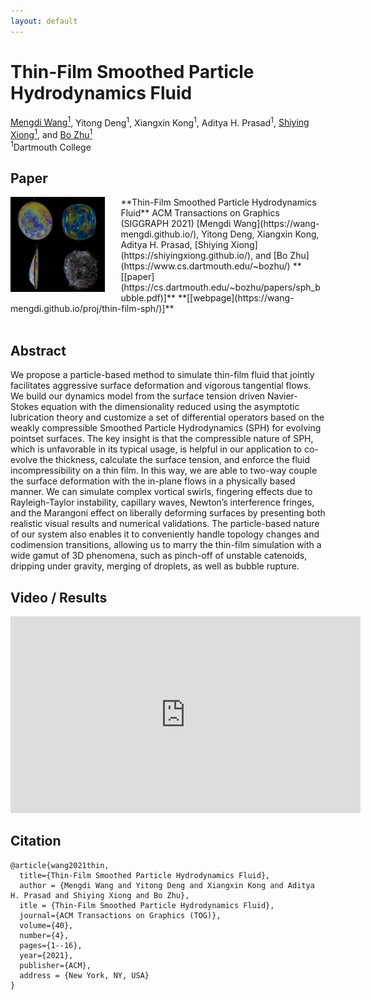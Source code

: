```yaml
---
layout: default
---
```


# Thin-Film Smoothed Particle Hydrodynamics Fluid


[Mengdi Wang<sup>1</sup>](https://wang-mengdi.github.io/), Yitong Deng<sup>1</sup>, Xiangxin Kong<sup>1</sup>, Aditya H. Prasad<sup>1</sup>, [Shiying Xiong<sup>1</sup>](https://shiyingxiong.github.io/),  and [Bo Zhu<sup>1</sup>](https://www.cs.dartmouth.edu/~bozhu/)  
<sup>1</sup>Dartmouth College

## Paper
<img src="./resources/sphbubble_thumbnail.png" align="left" width="30%" style="margin: 0% 5% 2.5% 0%">
**Thin-Film Smoothed Particle Hydrodynamics Fluid**  
ACM Transactions on Graphics (SIGGRAPH 2021)  
[Mengdi Wang](https://wang-mengdi.github.io/), Yitong Deng, Xiangxin Kong, Aditya H. Prasad, [Shiying Xiong](https://shiyingxiong.github.io/),  and [Bo Zhu](https://www.cs.dartmouth.edu/~bozhu/)  
**[[paper](https://cs.dartmouth.edu/~bozhu/papers/sph_bubble.pdf)]**  **[[webpage](https://wang-mengdi.github.io/proj/thin-film-sph/)]**
<br />
<br />

## Abstract

We propose a particle-based method to simulate thin-film fluid that jointly facilitates aggressive surface deformation and vigorous tangential flows. We build our dynamics model from the surface tension driven Navier-Stokes equation with the dimensionality reduced using the asymptotic lubrication theory and customize a set of differential operators based on the weakly compressible Smoothed Particle Hydrodynamics (SPH) for evolving pointset surfaces. The key insight is that the compressible nature of SPH, which is unfavorable in its typical usage, is helpful in our application to co-evolve the thickness, calculate the surface tension, and enforce the fluid incompressibility on a thin film. In this way, we are able to two-way couple the surface deformation with the in-plane flows in a physically based manner. We can simulate complex vortical swirls, fingering effects due to Rayleigh-Taylor instability, capillary waves, Newton’s interference fringes, and the Marangoni effect on liberally deforming surfaces by presenting both realistic visual results and numerical validations. The particle-based nature of our system also enables it to conveniently handle topology changes and codimension transitions, allowing us to marry the thin-film simulation with a wide gamut of 3D phenomena, such as pinch-off of unstable catenoids, dripping under gravity, merging of droplets, as well as bubble rupture.


## Video / Results

<iframe width="560" height="315" src="https://www.youtube.com/embed/__1VjKF-gTk" title="YouTube video player" frameborder="0" allow="accelerometer; autoplay; clipboard-write; encrypted-media; gyroscope; picture-in-picture" allowfullscreen></iframe>

## Citation
```
@article{wang2021thin,
  title={Thin-Film Smoothed Particle Hydrodynamics Fluid},
  author = {Mengdi Wang and Yitong Deng and Xiangxin Kong and Aditya H. Prasad and Shiying Xiong and Bo Zhu},
  itle = {Thin-Film Smoothed Particle Hydrodynamics Fluid},
  journal={ACM Transactions on Graphics (TOG)},
  volume={40},
  number={4},
  pages={1--16},
  year={2021},
  publisher={ACM},
  address = {New York, NY, USA}
}
```
